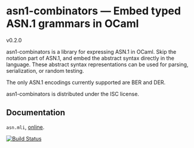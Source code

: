 # asn1-combinators — Embed typed ASN.1 grammars in OCaml

v0.2.0

asn1-combinators is a library for expressing ASN.1 in OCaml. Skip the notation
part of ASN.1, and embed the abstract syntax directly in the language. These
abstract syntax representations can be used for parsing, serialization, or
random testing.

The only ASN.1 encodings currently supported are BER and DER.

asn1-combinators is distributed under the ISC license.

## Documentation

`asn.mli`, [online][doc].

[doc]: https://mirleft.github.io/ocaml-asn1-combinators/doc

[![Build Status](https://travis-ci.org/mirleft/ocaml-asn1-combinators.svg?branch=master)](https://travis-ci.org/mirleft/ocaml-asn1-combinators)


